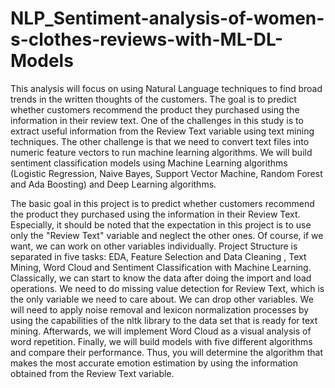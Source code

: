 # NLP_Sentiment-analysis-of-women-s-clothes-reviews-with-ML-DL-Models
This analysis will focus on using Natural Language techniques to find broad trends in the written thoughts of the customers. The goal is to predict whether customers recommend the product they purchased using the information in their review text.  One of the challenges in this study is to extract useful information from the Review Text variable using text mining techniques. The other challenge is that we need to convert text files into numeric feature vectors to run machine learning algorithms.  We will build sentiment classification models using Machine Learning algorithms (Logistic Regression, Naive Bayes, Support Vector Machine, Random Forest and Ada Boosting) and Deep Learning algorithms.

The basic goal in this project is to predict whether customers recommend the product they purchased using the information in their Review Text. Especially, it should be noted that the expectation in this project is to use only the "Review Text" variable and neglect the other ones. Of course, if we want, we can work on other variables individually.
Project Structure is separated in five tasks: EDA, Feature Selection and Data Cleaning , Text Mining, Word Cloud and Sentiment Classification with Machine Learning.
Classically, we can start to know the data after doing the import and load operations. We need to do missing value detection for Review Text, which is the only variable we need to care about. We can drop other variables.
We will need to apply noise removal and lexicon normalization processes by using the capabilities of the nltk library to the data set that is ready for text mining.
Afterwards, we will implement Word Cloud as a visual analysis of word repetition.
Finally, we will build models with five different algorithms and compare their performance. Thus, you will determine the algorithm that makes the most accurate emotion estimation by using the information obtained from the Review Text variable.
